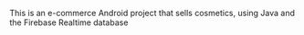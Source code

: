 This is an e-commerce Android project that sells cosmetics, using Java and the Firebase Realtime database

